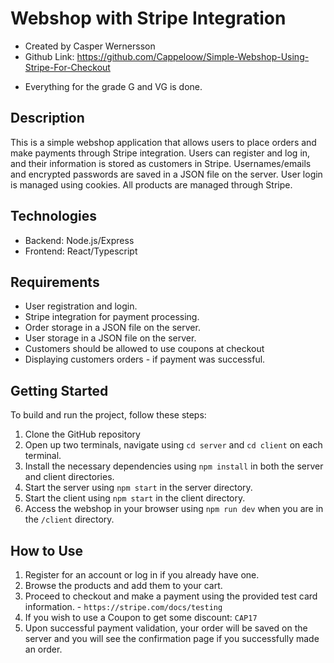 # Webshop with Stripe Integration

- Created by Casper Wernersson
- Github Link: https://github.com/Cappeloow/Simple-Webshop-Using-Stripe-For-Checkout

* Everything for the grade G and VG is done.

## Description

This is a simple webshop application that allows users to place orders and make payments through Stripe integration. Users can register and log in, and their information is stored as customers in Stripe. Usernames/emails and encrypted passwords are saved in a JSON file on the server. User login is managed using cookies. All products are managed through Stripe.

## Technologies

- Backend: Node.js/Express
- Frontend: React/Typescript

## Requirements

- User registration and login.
- Stripe integration for payment processing.
- Order storage in a JSON file on the server.
- User storage in a JSON file on the server.
- Customers should be allowed to use coupons at checkout
- Displaying customers orders - if payment was successful.

## Getting Started

To build and run the project, follow these steps:

1. Clone the GitHub repository
2. Open up two terminals, navigate using `cd server` and `cd client` on each terminal.
3. Install the necessary dependencies using `npm install` in both the server and client directories.
4. Start the server using `npm start` in the server directory.
5. Start the client using `npm start` in the client directory.
6. Access the webshop in your browser using `npm run dev` when you are in the `/client` directory.

## How to Use

1. Register for an account or log in if you already have one.
2. Browse the products and add them to your cart.
3. Proceed to checkout and make a payment using the provided test card information. - `https://stripe.com/docs/testing`
4. If you wish to use a Coupon to get some discount: `CAP17`
5. Upon successful payment validation, your order will be saved on the server and you will see the confirmation page if you successfully made an order.
